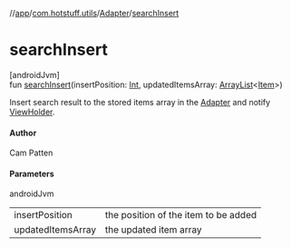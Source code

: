 //[app](../../../index.md)/[com.hotstuff.utils](../index.md)/[Adapter](index.md)/[searchInsert](search-insert.md)

# searchInsert

[androidJvm]\
fun [searchInsert](search-insert.md)(insertPosition: [Int](https://kotlinlang.org/api/latest/jvm/stdlib/kotlin/-int/index.html), updatedItemsArray: [ArrayList](https://kotlinlang.org/api/latest/jvm/stdlib/kotlin.collections/-array-list/index.html)&lt;[Item](../../com.hotstuff.models/-item/index.md)&gt;)

Insert search result to the stored items array in the [Adapter](index.md) and notify [ViewHolder](-view-holder/index.md).

#### Author

Cam Patten

#### Parameters

androidJvm

| | |
|---|---|
| insertPosition | the position of the item to be added |
| updatedItemsArray | the updated item array |
